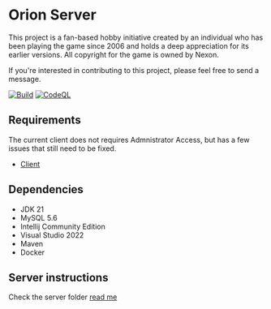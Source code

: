 # Orion Server

This project is a fan-based hobby initiative created by an individual who has been playing the game since 2006 and holds a deep appreciation for its earlier versions. All copyright for the game is owned by Nexon.

If you're interested in contributing to this project, please feel free to send a message.

[![Build](https://github.com/MapleStoryA/orion-server/actions/workflows/build.yml/badge.svg)](https://github.com/MapleStoryA/orion-server/actions/workflows/build.yml)
[![CodeQL](https://github.com/MapleStoryA/orion-server/actions/workflows/codeql.yml/badge.svg)](https://github.com/MapleStoryA/orion-server/actions/workflows/codeql.yml)

## Requirements
The current client does not requires Admnistrator Access, but has a few issues that still need to be fixed. 
- [Client](https://mega.nz/file/MmNkRSQL#RWDW8FIbH7ocTkBDY8MXdw4cCbSjWELMqouC9tmG1z0)

## Dependencies
- JDK 21
- MySQL 5.6
- Intellij Community Edition
- Visual Studio 2022
- Maven
- Docker

## Server instructions
Check the server folder [read me](server/README.md)

